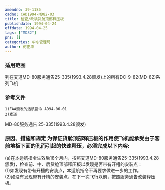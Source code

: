 ```yaml
---
amendno: 39-1185  
cadno: CAD1994-MD82-03  
title: 检查/改装货舱顶部释压板  
publishdate: 1994-04-24  
effdate: 1994-04-25  
tags: ["MD82"]  
pns: []  
categories: 华东管理局  
author: 何正华  
---
```

  
### 适用范围  
列在麦道MD-80服务通告25-335(1993.4.28颁发)上的所有DC-9-82(MD-82)系列飞机  
  
<!--more-->  
### 参考文件  
    1)FAA颁发的适航指令 AD94-06-01  
    2)麦道  
MD-80服务通告 25-335(1993.4.28颁发)  
  
### 原因、措施和规定     为保证货舱顶部释压板的作用使飞机能承受由于客舱地板下面的孔而引起的快速释压，必须完成以下内容:  
(a)在本适航指令生效后18个月内，按照麦道MD-80服务通告25-335(1993.4.28颁发)，检查前、中、后货舱顶部释压板以发现是否带有开槽的安装点：  
    (1)如发现有带有开槽的安装点，本适航指令不再要求做进一步的工作。  
    (2)如没有发现带有开槽的安装点，在下一次飞行以前，按照服务通告改装释压板。  
  
